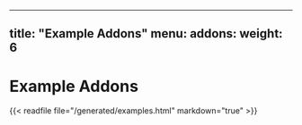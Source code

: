 
---
title: "Example Addons"
menu:
    addons:
        weight: 6
---

# Example Addons

{{< readfile file="/generated/examples.html" markdown="true" >}}
